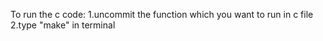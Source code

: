 To run the c code:
1.uncommit the function which you want to run in c file
2.type "make" in terminal